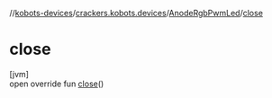 //[kobots-devices](../../../index.md)/[crackers.kobots.devices](../index.md)/[AnodeRgbPwmLed](index.md)/[close](close.md)

# close

[jvm]\
open override fun [close](close.md)()
